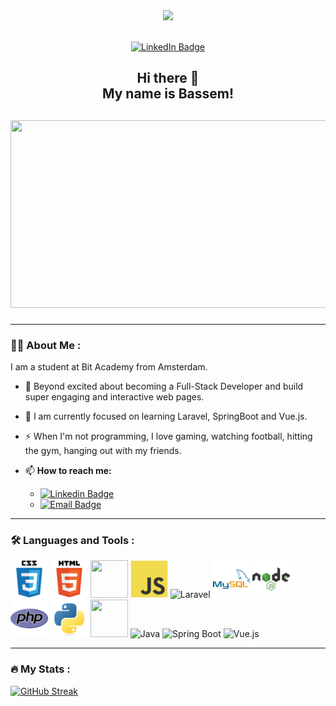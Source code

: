 <div id="header" align="center">
  <img src="https://media.giphy.com/media/lP8xu5t2DLGG045H8F/giphy.gif" width="100"/>
</div>
<br/>
</div>

<p align="center">
  <a href="https://www.linkedin.com/in/bassem-ismail-767563237/">
      <img src="https://img.shields.io/badge/LinkedIn-blue?style=for-the-badge&logo=linkedin&logoColor=white" alt="LinkedIn Badge"/>
  </a>
<p/>

<h2 align="center"> Hi there 👋 <br/> My name is Bassem! <h2>

<div align="center">
  <img src="https://media.giphy.com/media/dWesBcTLavkZuG35MI/giphy.gif" width="600" height="300"/>
</div>
  
---

### :man_technologist: About Me :
  
  I am a student at Bit Academy from Amsterdam.
  
  - :telescope: Beyond excited about becoming a Full-Stack Developer and build super engaging and interactive web pages.

  - :seedling: I am currently focused on learning Laravel, SpringBoot and Vue.js.

  - :zap: When I'm not programming, I love gaming, watching football, hitting the gym, hanging out with my friends.

- :mailbox: **How to reach me:**
  - [![Linkedin Badge](https://img.shields.io/badge/-Bassem%20Ismail-blue?style=flat&logo=Linkedin&logoColor=white)](https://www.linkedin.com/in/bassem-ismail-767563237/)
  - [![Email Badge](https://img.shields.io/badge/-📧bassemismail79@gmail.com-blue?style=flat&logoColor=white)](mailto:bassemismail79@gmail.com)

  
---

### 🛠️ Languages and Tools :

<div>
  <div>
  <img src="https://raw.githubusercontent.com/devicons/devicon/master/icons/css3/css3-original-wordmark.svg" width="60" height="60"/>
  <img src="https://raw.githubusercontent.com/devicons/devicon/master/icons/html5/html5-original-wordmark.svg" width="60" height="60"/>
  <img src="https://www.vectorlogo.zone/logos/git-scm/git-scm-icon.svg" width="60" height="60"/>
  <img src="https://raw.githubusercontent.com/devicons/devicon/master/icons/javascript/javascript-original.svg" width="60" height="60"/>
  <img src="https://cdn.jsdelivr.net/gh/devicons/devicon@v2.15.1/icons/laravel/laravel-plain-wordmark.svg" width="60" height="60" alt="Laravel" />
  <img src="https://raw.githubusercontent.com/devicons/devicon/master/icons/mysql/mysql-original-wordmark.svg" width="60" height="60"/>
  <img src="https://raw.githubusercontent.com/devicons/devicon/master/icons/nodejs/nodejs-original-wordmark.svg" width="60" height="60"/>
  <img src="https://raw.githubusercontent.com/devicons/devicon/master/icons/php/php-original.svg" width="60" height="60"/>
  <img src="https://raw.githubusercontent.com/devicons/devicon/master/icons/python/python-original.svg" width="60" height="60"/>
  <img src="https://www.vectorlogo.zone/logos/tailwindcss/tailwindcss-icon.svg" width="60" height="60"/>
  <img src="https://cdn.jsdelivr.net/gh/devicons/devicon@v2.15.1/icons/java/java-original-wordmark.svg" width="60" height="60" alt="Java" />
  <img src="https://cdn.jsdelivr.net/gh/devicons/devicon@v2.15.1/icons/spring/spring-original-wordmark.svg" width="60" height="60" alt="Spring Boot" />
  <img src="https://cdn.jsdelivr.net/gh/devicons/devicon@v2.15.1/icons/vuejs/vuejs-original-wordmark.svg" width="60" height="60" alt="Vue.js" />

</div>

</div>

 ---

### :fire: My Stats :
  [![GitHub Streak](http://github-readme-streak-stats.herokuapp.com?user=bassem1144&theme=highcontrast&mode=weekly)](https://git.io/streak-stats)
  
